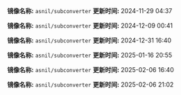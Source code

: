 **镜像名称:** `asnil/subconverter`
**更新时间:** 2024-11-29 04:37

**镜像名称:** `asnil/subconverter`
**更新时间:** 2024-12-09 00:41

**镜像名称:** `asnil/subconverter`
**更新时间:** 2024-12-31 16:40

**镜像名称:** `asnil/subconverter`
**更新时间:** 2025-01-16 20:55

**镜像名称:** `asnil/subconverter`
**更新时间:** 2025-02-06 16:40

**镜像名称:** `asnil/subconverter`
**更新时间:** 2025-02-06 21:02

